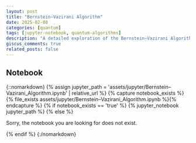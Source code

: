 ```yaml
---
layout: post
title: "Bernstein–Vazirani Algorithm"
date: 2025-02-08
categories: [quantum]
tags: [jupyter-notebook, quantum-algorithms]
description: "A detailed exploration of the Bernstein–Vazirani Algorithm using Jupyter Notebook."
giscus_comments: true
related_posts: false
---
```


## Notebook

{::nomarkdown}
{% assign jupyter_path = 'assets/jupyter/Bernstein–Vazirani_Algorithm.ipynb' | relative_url %}
{% capture notebook_exists %}{% file_exists assets/jupyter/Bernstein–Vazirani_Algorithm.ipynb %}{% endcapture %}
{% if notebook_exists == 'true' %}
  {% jupyter_notebook jupyter_path %}
{% else %}
  <p>Sorry, the notebook you are looking for does not exist.</p>
{% endif %}
{:/nomarkdown}
